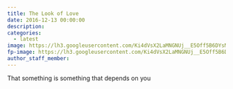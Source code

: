```yaml
---
title: The Look of Love
date: 2016-12-13 00:00:00
description:
categories:
  - latest
image: https://lh3.googleusercontent.com/Ki4dVsX2LaMNGNUj__E5Off5B6DYsMiBKPM_-aDOJLY7Z3PIacf6TRlGB1u1tLNjT1zoHfA4u-ZOxb4QMlTZn1Qt0VgbXOzLXzo=w1100-rj-e30
fp-image: https://lh3.googleusercontent.com/Ki4dVsX2LaMNGNUj__E5Off5B6DYsMiBKPM_-aDOJLY7Z3PIacf6TRlGB1u1tLNjT1zoHfA4u-ZOxb4QMlTZn1Qt0VgbXOzLXzo=w240-rj-e30
author_staff_member:
---
```



That something is something that depends on you